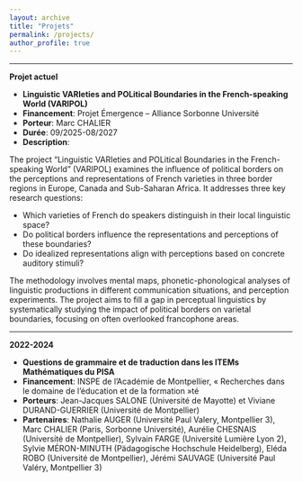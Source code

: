 ```yaml
---
layout: archive
title: "Projets"
permalink: /projects/
author_profile: true
---
```


---
**Projet actuel**
* <b>Linguistic VARIeties and POLitical Boundaries in the French-speaking World (VARIPOL)</b>
* <b>Financement</b>: Projet Émergence – Alliance Sorbonne Université
* <b>Porteur</b>: Marc CHALIER
* <b>Durée</b>: 09/2025-08/2027
* <b>Description</b>:

The project “Linguistic VARIeties and POLitical Boundaries in the French-speaking World” (VARIPOL) examines the influence of political borders on the perceptions and representations of French varieties in three border regions in Europe, Canada and Sub-Saharan Africa. It addresses three key research questions:

  * Which varieties of French do speakers distinguish in their local linguistic space?
  * Do political borders influence the representations and perceptions of these boundaries?
  * Do idealized representations align with perceptions based on concrete auditory stimuli?  

The methodology involves mental maps, phonetic-phonological analyses of linguistic productions in different communication situations, and perception experiments. The project aims to fill a gap in perceptual linguistics by systematically studying the impact of political borders on varietal boundaries, focusing on often overlooked francophone areas.

---
**2022-2024**
* <b>Questions de grammaire et de traduction dans les ITEMs Mathématiques du PISA</b>
* <b>Financement</b>: INSPE de l’Académie de Montpellier, « Recherches dans le domaine de l’éducation et de la formation »té
* <b>Porteurs</b>: Jean-Jacques SALONE (Université de Mayotte) et Viviane DURAND-GUERRIER (Université de Montpellier)
* <b>Partenaires</b>: Nathalie AUGER (Université Paul Valery, Montpellier 3), Marc CHALIER (Paris, Sorbonne Université), Aurélie CHESNAIS (Université de Montpellier), Sylvain FARGE (Université Lumière Lyon 2), Sylvie MÉRON-MINUTH (Pädagogische Hochschule Heidelberg), Eléda ROBO (Université de Montpellier), Jérémi SAUVAGE (Université Paul Valéry, Montpellier 3)
